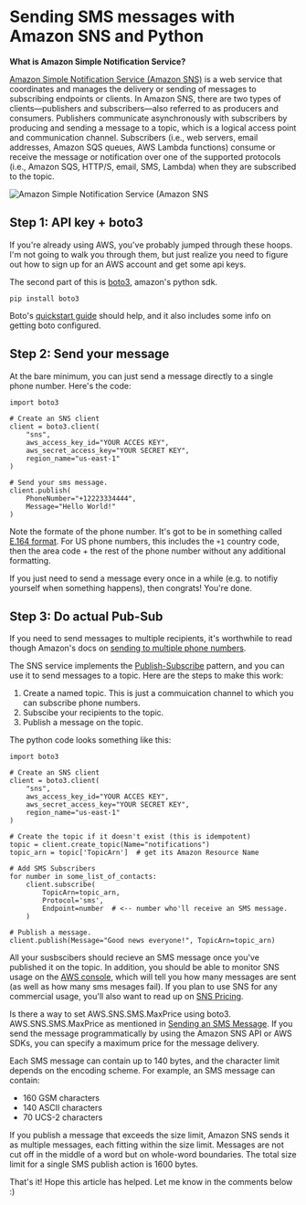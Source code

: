# Sending SMS messages with Amazon SNS and Python
**What is Amazon Simple Notification Service?**

[Amazon Simple Notification Service (Amazon SNS)](https://aws.amazon.com/sns/) is a web service that coordinates and manages the delivery or sending of messages to subscribing endpoints or clients. In Amazon SNS, there are two types of clients—publishers and subscribers—also referred to as producers and consumers. Publishers communicate asynchronously with subscribers by producing and sending a message to a topic, which is a logical access point and communication channel. Subscribers (i.e., web servers, email addresses, Amazon SQS queues, AWS Lambda functions) consume or receive the message or notification over one of the supported protocols (i.e., Amazon SQS, HTTP/S, email, SMS, Lambda) when they are subscribed to the topic. 

![Amazon Simple Notification Service (Amazon SNS](https://docs.aws.amazon.com/sns/latest/dg/images/sns-how-works.png)

## Step 1: API key + boto3

If you're already using AWS, you've probably jumped through these hoops. I'm not going to walk you through them, but just realize you need to figure out how to sign up for an AWS account and get some api keys.

The second part of this is [boto3](https://aws.amazon.com/sdk-for-python/), amazon's python sdk.

```
pip install boto3
```

Boto's [quickstart guide](https://boto3.readthedocs.io/en/latest/guide/quickstart.html) should help, and it also includes some info on getting boto configured.

## Step 2: Send your message

At the bare minimum, you can just send a message directly to a single phone number. Here's the code:

```
import boto3

# Create an SNS client
client = boto3.client(
    "sns",
    aws_access_key_id="YOUR ACCES KEY",
    aws_secret_access_key="YOUR SECRET KEY",
    region_name="us-east-1"
)

# Send your sms message.
client.publish(
    PhoneNumber="+12223334444",
    Message="Hello World!"
)
```

Note the formate of the phone number. It's got to be in something called [E.164 format](https://en.wikipedia.org/wiki/E.164). For US phone numbers, this includes the ```+1``` country code, then the area code + the rest of the phone number without any additional formatting.

If you just need to send a message every once in a while (e.g. to notifiy yourself when something happens), then congrats! You're done.

## Step 3: Do actual Pub-Sub

If you need to send messages to multiple recipients, it's worthwhile to read though Amazon's docs on [sending to multiple phone numbers](http://docs.aws.amazon.com/sns/latest/dg/sms_publish-to-topic.html).

The SNS service implements the [Publish-Subscribe](https://en.wikipedia.org/wiki/Publish%E2%80%93subscribe_pattern) pattern, and you can use it to send messages to a topic. Here are the steps to make this work:

1. Create a named topic. This is just a commuication channel to which you can subscribe phone numbers.
2. Subscibe your recipients to the topic.
3. Publish a message on the topic.

The python code looks something like this:

```
import boto3

# Create an SNS client
client = boto3.client(
    "sns",
    aws_access_key_id="YOUR ACCES KEY",
    aws_secret_access_key="YOUR SECRET KEY",
    region_name="us-east-1"
)

# Create the topic if it doesn't exist (this is idempotent)
topic = client.create_topic(Name="notifications")
topic_arn = topic['TopicArn']  # get its Amazon Resource Name

# Add SMS Subscribers
for number in some_list_of_contacts:
    client.subscribe(
        TopicArn=topic_arn,
        Protocol='sms',
        Endpoint=number  # <-- number who'll receive an SMS message.
    )

# Publish a message.
client.publish(Message="Good news everyone!", TopicArn=topic_arn)
```

All your susbscibers should recieve an SMS message once you've published it on the topic. In addition, you should be able to monitor SNS usage on the [AWS console](https://console.aws.amazon.com/), which will tell you how many messages are sent (as well as how many sms mesages fail). If you plan to use SNS for any commercial usage, you'll also want to read up on [SNS Pricing](https://aws.amazon.com/sns/pricing/).

Is there a way to set AWS.SNS.SMS.MaxPrice using boto3. AWS.SNS.SMS.MaxPrice as mentioned in [Sending an SMS Message](https://docs.aws.amazon.com/sns/latest/dg/sms_publish-to-phone.html). If you send the message programmatically by using the Amazon SNS API or AWS SDKs, you can specify a maximum price for the message delivery. 

Each SMS message can contain up to 140 bytes, and the character limit depends on the encoding scheme. For example, an SMS message can contain:

* 160 GSM characters
* 140 ASCII characters
* 70 UCS-2 characters

If you publish a message that exceeds the size limit, Amazon SNS sends it as multiple messages, each fitting within the size limit. Messages are not cut off in the middle of a word but on whole-word boundaries. The total size limit for a single SMS publish action is 1600 bytes. 

That's it! Hope this article has helped. Let me know in the comments below :)
